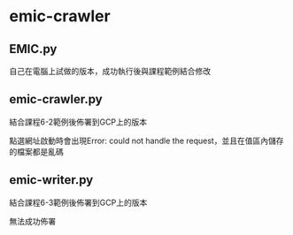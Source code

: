 # emic-crawler

EMIC.py
--
自己在電腦上試做的版本，成功執行後與課程範例結合修改

emic-crawler.py 
--
結合課程6-2範例後佈署到GCP上的版本

點選網址啟動時會出現Error: could not handle the request，並且在值區內儲存的檔案都是亂碼

emic-writer.py
--
結合課程6-3範例後佈署到GCP上的版本

無法成功佈署

